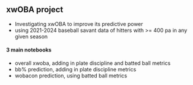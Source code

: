 ## xwOBA project
  - Investigating xwOBA to improve its predictive power
  - using 2021-2024 baseball savant data of hitters with >= 400 pa in any given season

#### 3 main notebooks
  - overall xwoba, adding in plate discipline and batted ball metrics
  - bb% prediction, adding in plate discipline metrics
  - wobacon prediction, using batted ball metrics

